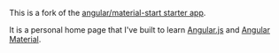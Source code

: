 This is a fork of the [angular/material-start starter app](https://github.com/angular/material-start).

It is a personal home page that I've built to learn [Angular.js](https://angularjs.org/) and [Angular Material](http://material.angularjs.org/).
